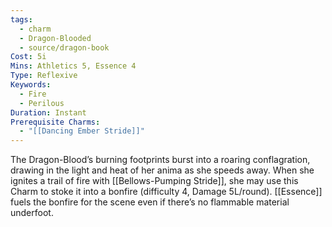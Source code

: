 ```yaml
---
tags:
  - charm
  - Dragon-Blooded
  - source/dragon-book
Cost: 5i
Mins: Athletics 5, Essence 4
Type: Reflexive
Keywords:
  - Fire
  - Perilous
Duration: Instant
Prerequisite Charms:
  - "[[Dancing Ember Stride]]"
---
```

The Dragon-Blood’s burning footprints burst into a roaring conflagration, drawing in the light and heat of her anima as she speeds away. When she ignites a trail of fire with [[Bellows-Pumping Stride]], she may use this Charm to stoke it into a bonfire (difficulty 4, Damage 5L/round). [[Essence]] fuels the bonfire for the scene even if there’s no flammable material underfoot.